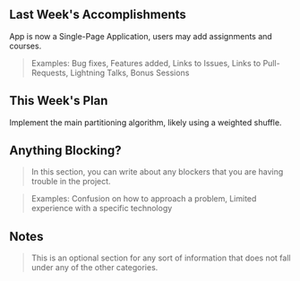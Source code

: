 ## Last Week's Accomplishments

App is now a Single-Page Application, users may add assignments and courses.

> Examples:
> Bug fixes, Features added, Links to Issues, Links to Pull-Requests, Lightning Talks, Bonus Sessions

## This Week's Plan

Implement the main partitioning algorithm, likely using a weighted shuffle.

## Anything Blocking?

> In this section, you can write about any blockers that you are having trouble in the project.

> Examples: Confusion on how to approach a problem, Limited experience with a specific technology

## Notes

> This is an optional section for any sort of information that does not fall under any of the other categories.
